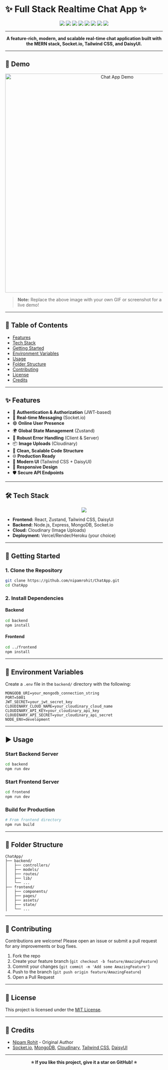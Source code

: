 # ✨ Full Stack Realtime Chat App ✨

<p align="center">
  <img src="https://img.shields.io/badge/Node.js-339933?style=for-the-badge&logo=nodedotjs&logoColor=white" />
  <img src="https://img.shields.io/badge/Express.js-000000?style=for-the-badge&logo=express&logoColor=white" />
  <img src="https://img.shields.io/badge/React-20232A?style=for-the-badge&logo=react&logoColor=61DAFB" />
  <img src="https://img.shields.io/badge/MongoDB-4EA94B?style=for-the-badge&logo=mongodb&logoColor=white" />
  <img src="https://img.shields.io/badge/Socket.io-010101?style=for-the-badge&logo=socket.io&logoColor=white" />
  <img src="https://img.shields.io/badge/Tailwind_CSS-38B2AC?style=for-the-badge&logo=tailwind-css&logoColor=white" />
  <img src="https://img.shields.io/badge/DaisyUI-FF69B4?style=for-the-badge&logo=daisyui&logoColor=white" />
  <img src="https://img.shields.io/github/license/nipamrohit/ChatApp?style=for-the-badge" />
</p>

---

<p align="center">
  <b>A feature-rich, modern, and scalable real-time chat application built with the MERN stack, Socket.io, Tailwind CSS, and DaisyUI.</b>
</p>

---

## 🚀 Demo

<p align="center">
  <img src="https://github.com/nipamrohit/ChatApp/raw/main/demo.gif" alt="Chat App Demo" width="700"/>
</p>

> **Note:** Replace the above image with your own GIF or screenshot for a live demo!

---

## 📑 Table of Contents

- [Features](#-features)
- [Tech Stack](#-tech-stack)
- [Getting Started](#-getting-started)
- [Environment Variables](#-environment-variables)
- [Usage](#-usage)
- [Folder Structure](#-folder-structure)
- [Contributing](#-contributing)
- [License](#-license)
- [Credits](#-credits)

---

## ✨ Features

- 🔐 **Authentication & Authorization** (JWT-based)
- 💬 **Real-time Messaging** (Socket.io)
- 🟢 **Online User Presence**
- 🌍 **Global State Management** (Zustand)
- 🧰 **Robust Error Handling** (Client & Server)
- 📦 **Image Uploads** (Cloudinary)
- 📁 **Clean, Scalable Code Structure**
- 🌐 **Production Ready**
- 🎨 **Modern UI** (Tailwind CSS + DaisyUI)
- 📱 **Responsive Design**
- 🛡️ **Secure API Endpoints**

---

## 🛠️ Tech Stack

<p align="center">
  <img src="https://skillicons.dev/icons?i=nodejs,express,react,mongodb,tailwind,js,ts,cloudinary,vercel" />
</p>

- **Frontend:** React, Zustand, Tailwind CSS, DaisyUI
- **Backend:** Node.js, Express, MongoDB, Socket.io
- **Cloud:** Cloudinary (Image Uploads)
- **Deployment:** Vercel/Render/Heroku (your choice)

---

## 🏁 Getting Started

### 1. Clone the Repository

```bash
git clone https://github.com/nipamrohit/ChatApp.git
cd ChatApp
```

### 2. Install Dependencies

#### Backend
```bash
cd backend
npm install
```

#### Frontend
```bash
cd ../frontend
npm install
```

---

## 🔑 Environment Variables

Create a `.env` file in the `backend/` directory with the following:

```env
MONGODB_URI=your_mongodb_connection_string
PORT=5001
JWT_SECRET=your_jwt_secret_key
CLOUDINARY_CLOUD_NAME=your_cloudinary_cloud_name
CLOUDINARY_API_KEY=your_cloudinary_api_key
CLOUDINARY_API_SECRET=your_cloudinary_api_secret
NODE_ENV=development
```

---

## ▶️ Usage

### Start Backend Server
```bash
cd backend
npm run dev
```

### Start Frontend Server
```bash
cd frontend
npm run dev
```

### Build for Production
```bash
# From frontend directory
npm run build
```

---

## 📁 Folder Structure

```
ChatApp/
├── backend/
│   ├── controllers/
│   ├── models/
│   ├── routes/
│   ├── lib/
│   └── ...
├── frontend/
│   ├── components/
│   ├── pages/
│   ├── assets/
│   ├── state/
│   └── ...
```

---

## 🤝 Contributing

Contributions are welcome! Please open an issue or submit a pull request for any improvements or bug fixes.

1. Fork the repo
2. Create your feature branch (`git checkout -b feature/AmazingFeature`)
3. Commit your changes (`git commit -m 'Add some AmazingFeature'`)
4. Push to the branch (`git push origin feature/AmazingFeature`)
5. Open a Pull Request

---

## 📄 License

This project is licensed under the [MIT License](LICENSE).

---

## 🙏 Credits

- [Nipam Rohit](https://github.com/nipamrohit) - Original Author
- [Socket.io](https://socket.io/), [MongoDB](https://www.mongodb.com/), [Cloudinary](https://cloudinary.com/), [Tailwind CSS](https://tailwindcss.com/), [DaisyUI](https://daisyui.com/)

---

<p align="center">
  <b>⭐️ If you like this project, give it a star on GitHub! ⭐️</b>
</p>
